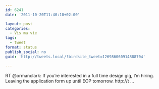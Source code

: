 ```yaml
---
id: 6241
date: '2011-10-20T11:40:10+02:00'

layout: post
categories:
  - Vis ma vie
tags:
  - tweet
format: status
publish_social: no
guid: 'http://tweets.local/?birdsite_tweet=126986060914888704'

---
```


RT @ormanclark: If you’re interested in a full time design gig, I’m hiring. Leaving the application form up until EOP tomorrow. http://t …